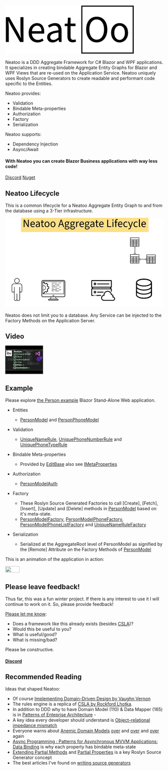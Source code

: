 ![Lifecycle](https://raw.githubusercontent.com/NeatooDotNet/Neatoo/main/Logo_411.png)

Neatoo is a DDD Aggregate Framework for C# Blazor and WPF applications. It specializes in creating bindable Aggregate Entity Graphs for Blazor and WPF Views that are re-used on the Application Service. Neatoo uniquely uses Roslyn Source Generators to create readable and performant code specific to the Entities.

Neatoo provides:
* Validation
* Bindable Meta-properties
* Authorization
* Factory
* Serialization

Neatoo supports:
* Dependency Injection
* Async/Await 

#### With Neatoo you can create Blazor Business applications with way less code!

[Discord](https://discord.gg/M3dVuZkG)
[Nuget](https://www.nuget.org/packages/Neatoo)

## Neatoo Lifecycle

This is a common lifecycle for a Neatoo Aggregate Entity Graph to and from the database using a 3-Tier infrastructure.

![Lifecycle](https://raw.githubusercontent.com/NeatooDotNet/Neatoo/main/AggregateLifecycle_960.gif)

Neatoo does not limit you to a database. Any Service can be injected to the Factory Methods on the Application Server.

## Video

[![Introduction](https://raw.githubusercontent.com/NeatooDotNet/Neatoo/main/youtubetile.jpg)](https://youtu.be/e9zZ6d8LKkM?si=KX1sNMtkaHF57haB)

## Example

Please explore [the Person example](https://github.com/NeatooDotNet/Neatoo/tree/main/src/Examples/Person) Blazor Stand-Alone Web application. 

* Entities
  - [PersonModel](https://github.com/NeatooDotNet/Neatoo/blob/main/src/Examples/Person/Person.DomainModel/PersonModel.cs) and [PersonPhoneModel](https://github.com/NeatooDotNet/Neatoo/blob/main/src/Examples/Person/Person.DomainModel/PersonPhoneModel.cs)
* Validation
  - [UniqueNameRule](https://github.com/NeatooDotNet/Neatoo/blob/main/src/Examples/Person/Person.DomainModel/UniqueNameRule.cs), [UniquePhoneNumberRule](https://github.com/NeatooDotNet/Neatoo/blob/main/src/Examples/Person/Person.DomainModel/UniquePhoneNumberRule.cs) and [UniquePhoneTypeRule](https://github.com/NeatooDotNet/Neatoo/blob/main/src/Examples/Person/Person.DomainModel/UniquePhoneTypeRule.cs)
* Bindable Meta-properties
  - Provided by [EditBase](https://github.com/NeatooDotNet/Neatoo/blob/main/src/Neatoo/EditBase.cs) also see [IMetaProperties](https://github.com/NeatooDotNet/Neatoo/blob/main/src/Neatoo/IMetaProperties.cs)
* Authorization
  - [PersonModelAuth](https://github.com/NeatooDotNet/Neatoo/blob/main/src/Examples/Person/Person.DomainModel/PersonModelAuth.cs)
* Factory
  - These Roslyn Source Generated Factories to call [Create], [Fetch], [Insert], [Update] and [Delete] methods in [PersonModel](https://github.com/NeatooDotNet/Neatoo/blob/main/src/Examples/Person/Person.DomainModel/PersonModel.cs) based on it's meta-state. 
  - [PersonModelFactory](https://github.com/NeatooDotNet/Neatoo/blob/main/src/Examples/Person/Person.DomainModel/Generated/Neatoo.RemoteFactory.FactoryGenerator/Neatoo.RemoteFactory.FactoryGenerator.FactoryGenerator/Person.DomainModel.PersonModelFactory.g.cs), [PersonModelPhoneFactory](https://github.com/NeatooDotNet/Neatoo/blob/main/src/Examples/Person/Person.DomainModel/Generated/Neatoo.RemoteFactory.FactoryGenerator/Neatoo.RemoteFactory.FactoryGenerator.FactoryGenerator/Person.DomainModel.PersonPhoneModelFactory.g.cs), [PersonModelPhoneListFactory](https://github.com/NeatooDotNet/Neatoo/blob/main/src/Examples/Person/Person.DomainModel/Generated/Neatoo.RemoteFactory.FactoryGenerator/Neatoo.RemoteFactory.FactoryGenerator.FactoryGenerator/Person.DomainModel.PersonPhoneModelFactory.g.cs) and [UniqueNameRuleFactory](https://github.com/NeatooDotNet/Neatoo/blob/main/src/Examples/Person/Person.DomainModel/Generated/Neatoo.RemoteFactory.FactoryGenerator/Neatoo.RemoteFactory.FactoryGenerator.FactoryGenerator/Person.DomainModel.UniqueNameFactory.g.cs)

* Serialization
  - Serialized at the AggregateRoot level of PersonModel as signified by the [Remote] Attribute on the Factory Methods of [PersonModel](https://github.com/NeatooDotNet/Neatoo/blob/main/src/Examples/Person/Person.DomainModel/PersonModel.cs)

This is an animation of the application in action:

<img src="https://raw.githubusercontent.com/NeatooDotNet/Neatoo/main/NeatooPersonRules.gif" width=30% height=30%>

##  Please leave feedback!
Thus far, this was a fun winter project. If there is any interest to use it I will continue to work on it. So, please provide feedback!

[Please let me know](https://github.com/NeatooDotNet/Neatoo/issues):
- Does a framework like this already exists (besides [CSLA](https://cslanet.com/))?
- Would this be useful to you?
- What is useful/good?
- What is missing/bad?

Please be constructive.

#### [Discord](https://discord.gg/M3dVuZkG)

## Recommended Reading

Ideas that shaped Neatoo:
- Of course [Implementing Domain-Driven Design by Vaughn Vernon](https://www.amazon.com/Implementing-Domain-Driven-Design-Vaughn-Vernon/dp/0321834577/ref=asc_df_0321834577?mcid=2d57f9b4826b30adbc0f024ba5ffcee1&hvocijid=13025708246257480970-0321834577-&hvexpln=73&tag=hyprod-20&linkCode=df0&hvadid=721245378154&hvpos=&hvnetw=g&hvrand=13025708246257480970&hvpone=&hvptwo=&hvqmt=&hvdev=c&hvdvcmdl=&hvlocint=&hvlocphy=1019976&hvtargid=pla-2281435177658&psc=1)
- The rules engine is a replica of [CSLA by Rockford Lhotka](https://store.lhotka.net/).
- In addition to DDD why to have Domain Model (110) & Data Mapper (165) is in [Patterns of Enteprise Architecture](https://www.thriftbooks.com/w/patterns-of-enterprise-application-architecture_martin-fowler_david-rice/250298/?resultid=dcd84f2b-51ab-4e22-8e24-3c3a17de30bb#edition=3682851&idiq=4316361) - 
- A key idea every developer should understand is [Object–relational impedance mismatch](https://en.wikipedia.org/wiki/Object%E2%80%93relational_impedance_mismatch)
- Everyone warns about [Anemic Domain Models](https://martinfowler.com/bliki/AnemicDomainModel.html) [over](https://x.com/VaughnVernon/status/1234990953099751425?lang=en) and [over](https://www.youtube.com/watch?v=aLFMJ_frafg) and [over](https://learn.microsoft.com/en-us/dotnet/architecture/microservices/microservice-ddd-cqrs-patterns/microservice-domain-model#rich-domain-model-versus-anemic-domain-model) again
- [Async Programming : Patterns for Asynchronous MVVM Applications: Data Binding](https://learn.microsoft.com/en-us/archive/msdn-magazine/2014/march/async-programming-patterns-for-asynchronous-mvvm-applications-data-binding) is why each property has bindable meta-state
- [Extending Partial Methods](https://learn.microsoft.com/en-us/dotnet/csharp/language-reference/proposals/csharp-9.0/extending-partial-methods) and [Partial Properties](https://learn.microsoft.com/en-us/dotnet/csharp/language-reference/proposals/csharp-13.0/partial-properties) is a key Roslyn Source Generator concept
- The best articles I've found on [writing source generators](https://andrewlock.net/series/creating-a-source-generator/)

